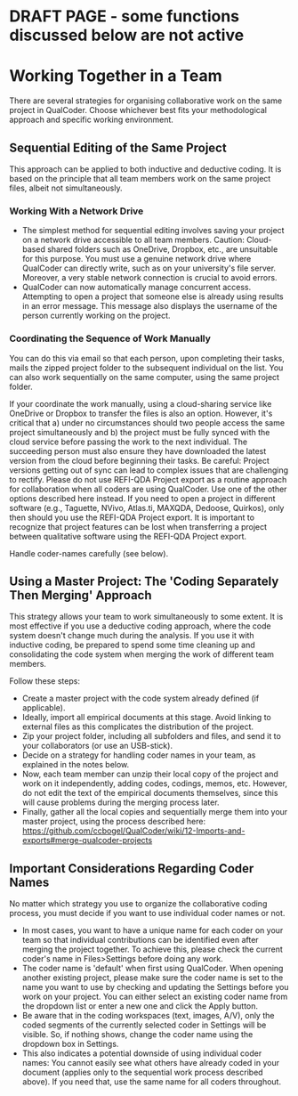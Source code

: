 # DRAFT PAGE  - some functions discussed below are not active


# Working Together in a Team
There are several strategies for organising collaborative work on the same project in QualCoder. Choose whichever best fits your methodological approach and specific working environment.

## Sequential Editing of the Same Project
This approach can be applied to both inductive and deductive coding. It is based on the principle that all team members work on the same project files, albeit not simultaneously.

### Working With a Network Drive

* The simplest method for sequential editing involves saving your project on a network drive accessible to all team members. Caution: Cloud-based shared folders such as OneDrive, Dropbox, etc., are unsuitable for this purpose. You must use a genuine network drive where QualCoder can directly write, such as on your university's file server. Moreover, a very stable network connection is crucial to avoid errors.
* QualCoder can now automatically manage concurrent access. Attempting to open a project that someone else is already using results in an error message. This message also displays the username of the person currently working on the project.

### Coordinating the Sequence of Work Manually

You can do this via email so that each person, upon completing their tasks, mails the zipped project folder to the subsequent individual on the list.
You can also work sequentially on the same computer, using the same project folder.

If your coordinate the work manually, using a cloud-sharing service like OneDrive or Dropbox to transfer the files is also an option. However, it's critical that a) under no circumstances should two people access the same project simultaneously and b) the project must be fully synced with the cloud service before passing the work to the next individual. The succeeding person must also ensure they have downloaded the latest version from the cloud before beginning their tasks. Be careful: Project versions getting out of sync can lead to complex issues that are challenging to rectify.
Please do not use REFI-QDA Project export as a routine approach for collaboration when all coders are using QualCoder. Use one of the other options described here instead. If you need to open a project in different software (e.g., Taguette, NVivo, Atlas.ti, MAXQDA, Dedoose, Quirkos), only then should you use the REFI-QDA Project export. It is important to recognize that project features can be lost when transferring a project between qualitative software using the REFI-QDA Project export.

Handle coder-names carefully (see below).

## Using a Master Project: The 'Coding Separately Then Merging' Approach

This strategy allows your team to work simultaneously to some extent. It is most effective if you use a deductive coding approach, where the code system doesn't change much during the analysis. If you use it with inductive coding, be prepared to spend some time cleaning up and consolidating the code system when merging the work of different team members.


Follow these steps:

* Create a master project with the code system already defined (if applicable).
* Ideally, import all empirical documents at this stage. Avoid linking to external files as this complicates the distribution of the project.
* Zip your project folder, including all subfolders and files, and send it to your collaborators (or use an USB-stick).
* Decide on a strategy for handling coder names in your team, as explained in the notes below.
* Now, each team member can unzip their local copy of the project and work on it independently, adding codes, codings, memos, etc. However, do not edit the text of the empirical documents themselves, since this will cause problems during the merging process later.
* Finally, gather all the local copies and sequentially merge them into your master project, using the process described here: https://github.com/ccbogel/QualCoder/wiki/12-Imports-and-exports#merge-qualcoder-projects

## Important Considerations Regarding Coder Names
No matter which strategy you use to organize the collaborative coding process, you must decide if you want to use individual coder names or not.

* In most cases, you want to have a unique name for each coder on your team so that individual contributions can be identified even after merging the project together. To achieve this, please check the current coder's name in Files>Settings before doing any work.
* The coder name is 'default' when first using QualCoder. When opening another existing project, please make sure the coder name is set to the name you want to use by checking and updating the Settings before you work on your project. You can either select an existing coder name from the dropdown list or enter a new one and click the Apply button.
* Be aware that in the coding workspaces (text, images, A/V), only the coded segments of the currently selected coder in Settings will be visible. So, if nothing shows, change the coder name using the dropdown box in Settings.
* This also indicates a potential downside of using individual coder names: You cannot easily see what others have already coded in your document (applies only to the sequential work process described above). If you need that, use the same name for all coders throughout.